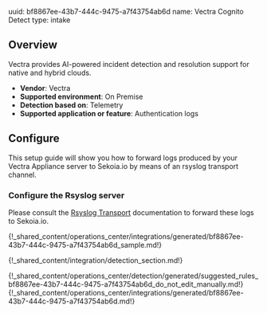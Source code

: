 uuid: bf8867ee-43b7-444c-9475-a7f43754ab6d
name: Vectra Cognito Detect
type: intake

## Overview
Vectra provides AI-powered incident detection and resolution support for native and hybrid clouds.


- **Vendor**: Vectra
- **Supported environment**: On Premise
- **Detection based on**: Telemetry
- **Supported application or feature**: Authentication logs


## Configure
This setup guide will show you how to forward logs produced by your Vectra Appliance server to Sekoia.io by means of an rsyslog transport channel.

### Configure the Rsyslog server
Please consult the [Rsyslog Transport](/integration/ingestion_methods/syslog/overview.md) documentation to forward these logs to Sekoia.io.

{!_shared_content/operations_center/integrations/generated/bf8867ee-43b7-444c-9475-a7f43754ab6d_sample.md!}


{!_shared_content/integration/detection_section.md!}

{!_shared_content/operations_center/detection/generated/suggested_rules_bf8867ee-43b7-444c-9475-a7f43754ab6d_do_not_edit_manually.md!}
{!_shared_content/operations_center/integrations/generated/bf8867ee-43b7-444c-9475-a7f43754ab6d.md!}

